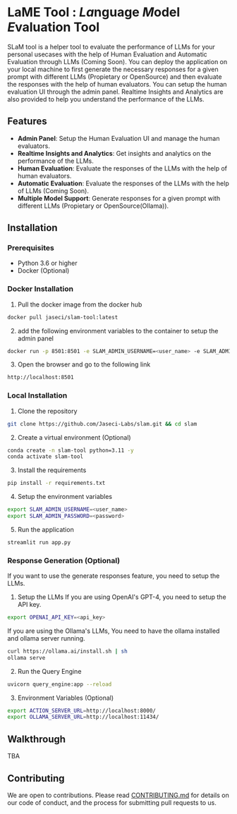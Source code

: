 # LaME Tool : *La*nguage *M*odel *E*valuation Tool

SLaM tool is a helper tool to evaluate the performance of LLMs for your personal usecases with the help of Human Evaluation and Automatic
 Evaluation through LLMs (Coming Soon). You can deploy the application on your local machine to first generate the necessary
responses for a given prompt with different LLMs (Propietary or OpenSource) and then evaluate the responses with the help of human evaluators.
 You can setup the human evaluation UI through the admin panel. Realtime Insights and Analytics are also provided to help
you understand the performance of the LLMs.

## Features
- **Admin Panel**: Setup the Human Evaluation UI and manage the human evaluators.
- **Realtime Insights and Analytics**: Get insights and analytics on the performance of the LLMs.
- **Human Evaluation**: Evaluate the responses of the LLMs with the help of human evaluators.
- **Automatic Evaluation**: Evaluate the responses of the LLMs with the help of LLMs (Coming Soon).
- **Multiple Model Support**: Generate responses for a given prompt with different LLMs (Propietary or OpenSource(Ollama)).

## Installation
### Prerequisites
- Python 3.6 or higher
- Docker (Optional)

### Docker Installation
1. Pull the docker image from the docker hub
```bash
docker pull jaseci/slam-tool:latest
```
2. add the following environment variables to the container to setup the admin panel
```bash
docker run -p 8501:8501 -e SLAM_ADMIN_USERNAME=<user_name> -e SLAM_ADMIN_PASSWORD=<password> jaseci/slam-tool:latest
```
3. Open the browser and go to the following link
```bash
http://localhost:8501
```

### Local Installation
1. Clone the repository
```bash
git clone https://github.com/Jaseci-Labs/slam.git && cd slam
```
2. Create a virtual environment (Optional)
```bash
conda create -n slam-tool python=3.11 -y
conda activate slam-tool
```
3. Install the requirements
```bash
pip install -r requirements.txt
```
4. Setup the environment variables
```bash
export SLAM_ADMIN_USERNAME=<user_name>
export SLAM_ADMIN_PASSWORD=<password>
```
5. Run the application
```bash
streamlit run app.py
```
### Response Generation (Optional)
If you want to use the generate responses feature, you need to setup the LLMs.
1. Setup the LLMs
If you are using OpenAI's GPT-4, you need to setup the API key.
```bash
export OPENAI_API_KEY=<api_key>
```
If you are using the Ollama's LLMs, You need to have the ollama installed and ollama server running.
```bash
curl https://ollama.ai/install.sh | sh
ollama serve
```
2. Run the Query Engine
```bash
uvicorn query_engine:app --reload
```
3. Environment Variables (Optional)
```bash
export ACTION_SERVER_URL=http://localhost:8000/
export OLLAMA_SERVER_URL=http://localhost:11434/
```

## Walkthrough
TBA

## Contributing
We are open to contributions. Please read [CONTRIBUTING.md](CONTRIBUTING.md) for details on our code of conduct, 
and the process for submitting pull requests to us.

